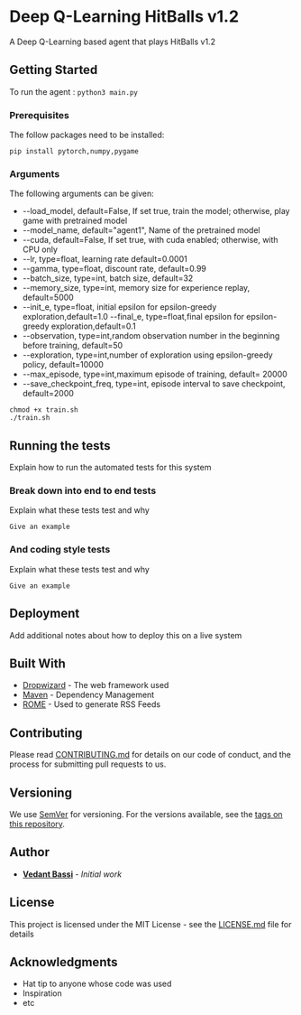 # Deep Q-Learning HitBalls v1.2 

A Deep Q-Learning based agent that plays HitBalls v1.2

## Getting Started

To run the agent : `python3 main.py`

### Prerequisites

The follow packages need to be installed:

```
pip install pytorch,numpy,pygame
```

### Arguments

The following arguments can be given:
- --load_model, default=False, If set true, train the model; otherwise, play game with pretrained model
- --model_name, default="agent1", Name of the pretrained model
- --cuda, default=False, If set true, with cuda enabled; otherwise, with CPU only
- --lr, type=float, learning rate default=0.0001
- --gamma, type=float, discount rate, default=0.99
- --batch_size, type=int, batch size, default=32
- --memory_size, type=int, memory size for experience replay, default=5000
- --init_e, type=float, initial epsilon for epsilon-greedy exploration,default=1.0
--final_e, type=float,final epsilon for epsilon-greedy exploration,default=0.1
- --observation, type=int,random observation number in the beginning before training, default=50
- --exploration, type=int,number of exploration using epsilon-greedy policy, default=10000
- --max_episode, type=int,maximum episode of training, default= 20000
- --save_checkpoint_freq, type=int, episode interval to save checkpoint, default=2000

```
chmod +x train.sh
./train.sh
```


## Running the tests

Explain how to run the automated tests for this system

### Break down into end to end tests

Explain what these tests test and why

```
Give an example
```

### And coding style tests

Explain what these tests test and why

```
Give an example
```

## Deployment

Add additional notes about how to deploy this on a live system

## Built With

* [Dropwizard](http://www.dropwizard.io/1.0.2/docs/) - The web framework used
* [Maven](https://maven.apache.org/) - Dependency Management
* [ROME](https://rometools.github.io/rome/) - Used to generate RSS Feeds

## Contributing

Please read [CONTRIBUTING.md](https://gist.github.com/PurpleBooth/b24679402957c63ec426) for details on our code of conduct, and the process for submitting pull requests to us.

## Versioning

We use [SemVer](http://semver.org/) for versioning. For the versions available, see the [tags on this repository](https://github.com/your/project/tags). 

## Author

* **[Vedant Bassi](https://github.com/sharababy)** - *Initial work*

<!-- See also the list of [contributors](https://github.com/your/project/contributors) who participated in this project.
 -->
## License

This project is licensed under the MIT License - see the [LICENSE.md](LICENSE.md) file for details

## Acknowledgments

* Hat tip to anyone whose code was used
* Inspiration
* etc
